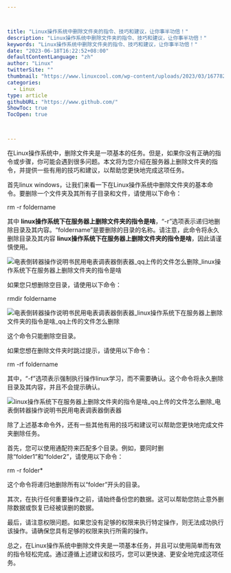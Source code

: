 ```yaml
---



title: "Linux操作系统中删除文件夹的指令、技巧和建议，让你事半功倍！"
description: "Linux操作系统中删除文件夹的指令、技巧和建议，让你事半功倍！"
keywords: "Linux操作系统中删除文件夹的指令、技巧和建议，让你事半功倍！"
date: "2023-06-18T16:22:52+08:00"
defaultContentLanguage: "zh"
author: "Linux"
twitterSite: ""
thumbnail: "https://www.linuxcool.com/wp-content/uploads/2023/03/1677823779522_0.jpg"
categories:
  - Linux
type: article
githubURL: "https://www.github.com/"
ShowToc: true
TocOpen: true



---
```


在Linux操作系统中，删除文件夹是一项基本的任务。但是，如果你没有正确的指令或步骤，你可能会遇到很多问题。本文将为您介绍在服务器上删除文件夹的指令，并提供一些有用的技巧和建议，以帮助您更快地完成这项任务。

首先linux windows，让我们来看一下在Linux操作系统中删除文件夹的基本命令。要删除一个文件夹及其所有子目录和文件，请使用以下命令：

rm -r foldername

其中 **linux操作系统下在服务器上删除文件夹的指令是啥**，“-r”选项表示递归地删除目录及其内容。“foldername”是要删除的目录的名称。请注意，此命令将永久删除目录及其内容 **linux操作系统下在服务器上删除文件夹的指令是啥**，因此请谨慎使用。

![电表倒转器操作说明书民用电表调表器倒表器_qq上传的文件怎么删除_linux操作系统下在服务器上删除文件夹的指令是啥](https://www.linuxcool.com/wp-content/uploads/2023/03/1677823779522_0.jpg)

如果您只想删除空目录，请使用以下命令：

rmdir foldername

![电表倒转器操作说明书民用电表调表器倒表器_linux操作系统下在服务器上删除文件夹的指令是啥_qq上传的文件怎么删除](https://www.linuxcool.com/wp-content/uploads/2023/03/1677823779522_1.jpg)

这个命令只能删除空目录。

如果您想在删除文件夹时跳过提示，请使用以下命令：

rm -rf foldername

其中，“-f”选项表示强制执行操作linux学习，而不需要确认。这个命令将永久删除目录及其内容，并且不会提示确认。

![linux操作系统下在服务器上删除文件夹的指令是啥_qq上传的文件怎么删除_电表倒转器操作说明书民用电表调表器倒表器](https://www.linuxcool.com/wp-content/uploads/2023/03/1677823779522_2.jpg)

除了上述基本命令外，还有一些其他有用的技巧和建议可以帮助您更快地完成文件夹删除任务。

首先，您可以使用通配符来匹配多个目录。例如，要同时删除“folder1”和“folder2”，请使用以下命令：

rm -r folder*

这个命令将递归地删除所有以“folder”开头的目录。

其次，在执行任何重要操作之前，请始终备份您的数据。这可以帮助您防止意外删除数据或恢复已经被误删的数据。

最后，请注意权限问题。如果您没有足够的权限来执行特定操作，则无法成功执行该操作。请确保您具有足够的权限来执行所需的操作。

总之，在Linux操作系统中删除文件夹是一项基本任务，并且可以使用简单而有效的指令轻松完成。通过遵循上述建议和技巧，您可以更快速、更安全地完成这项任务。